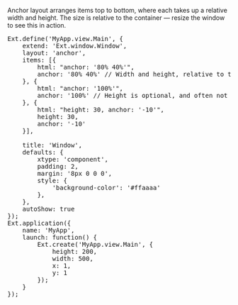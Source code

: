 Anchor layout arranges items top to bottom, where each takes up a relative width and height.
The size is relative to the container &mdash; resize the window to see this in action.

<pre class="runnable run">
Ext.define('MyApp.view.Main', {
    extend: 'Ext.window.Window',
    layout: 'anchor',
    items: [{
        html: "anchor: '80% 40%'",
        anchor: '80% 40%' // Width and height, relative to the container
    }, {
        html: "anchor: '100%'",
        anchor: '100%' // Height is optional, and often not used
    }, {
        html: "height: 30, anchor: '-10'",
        height: 30,
        anchor: '-10'
    }],

    title: 'Window',
    defaults: {
        xtype: 'component',
        padding: 2,
        margin: '8px 0 0 0',
        style: {
            'background-color': '#ffaaaa'
        },
    },
    autoShow: true
});
Ext.application({
    name: 'MyApp',
    launch: function() {
        Ext.create('MyApp.view.Main', {
            height: 200,
            width: 500,
            x: 1,
            y: 1
        });
    }
});
</pre>